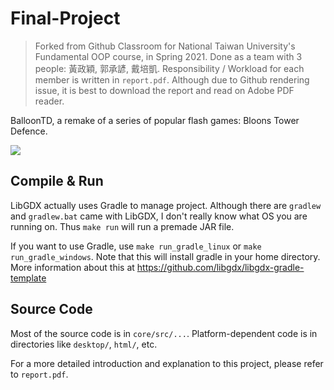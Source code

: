 # Final-Project

> Forked from Github Classroom for National Taiwan University's Fundamental OOP course, in Spring 2021.
> Done as a team with 3 people: 黃政穎, 郭承諺, 戴培凱. Responsibility / Workload for each member is written in `report.pdf`. Although due to Github rendering issue, it is best to download the report and read on Adobe PDF reader.

BalloonTD, a remake of a series of popular flash games: Bloons Tower Defence.

<img src="images/game_screen.png">

## Compile & Run

LibGDX actually uses Gradle to manage project. Although there are `gradlew` and `gradlew.bat` came with LibGDX, I don't really know what OS you are running on. Thus `make run` will run a premade JAR file.

If you want to use Gradle, use `make run_gradle_linux` or `make run_gradle_windows`. Note that this will install gradle in your home directory. More information about this at https://github.com/libgdx/libgdx-gradle-template



## Source Code

Most of the source code is in `core/src/...`. Platform-dependent code is in directories like `desktop/`, `html/`, etc.

For a more detailed introduction and explanation to this project, please refer to `report.pdf`.
